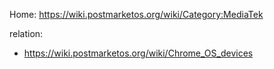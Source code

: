 Home: https://wiki.postmarketos.org/wiki/Category:MediaTek

relation:
- https://wiki.postmarketos.org/wiki/Chrome_OS_devices

